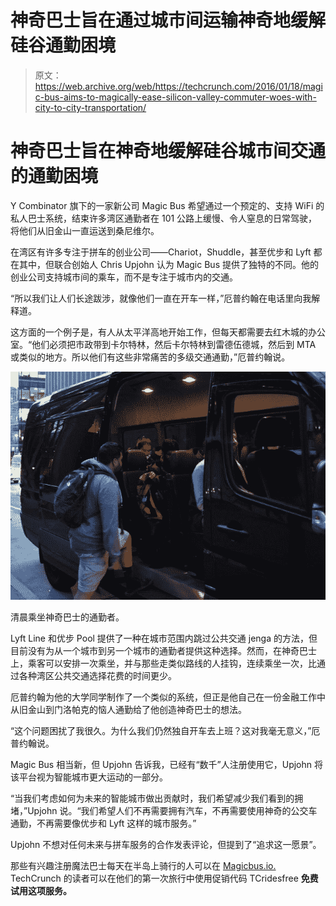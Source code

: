 # 神奇巴士旨在通过城市间运输神奇地缓解硅谷通勤困境

> 原文：<https://web.archive.org/web/https://techcrunch.com/2016/01/18/magic-bus-aims-to-magically-ease-silicon-valley-commuter-woes-with-city-to-city-transportation/>

# 神奇巴士旨在神奇地缓解硅谷城市间交通的通勤困境

Y Combinator 旗下的一家新公司 Magic Bus 希望通过一个预定的、支持 WiFi 的私人巴士系统，结束许多湾区通勤者在 101 公路上缓慢、令人窒息的日常驾驶，将他们从旧金山一直运送到桑尼维尔。

在湾区有许多专注于拼车的创业公司——Chariot，Shuddle，甚至优步和 Lyft 都在其中，但联合创始人 Chris Upjohn 认为 Magic Bus 提供了独特的不同。他的创业公司支持城市间的乘车，而不是专注于城市内的交通。

“所以我们让人们长途跋涉，就像他们一直在开车一样，”厄普约翰在电话里向我解释道。

这方面的一个例子是，有人从太平洋高地开始工作，但每天都需要去红木城的办公室。“他们必须把市政带到卡尔特林，然后卡尔特林到雷德伍德城，然后到 MTA 或类似的地方。所以他们有这些非常痛苦的多级交通通勤，”厄普约翰说。

![Magic Bus commuters taking an early morning ride. ](img/81bf1b2623d9b3112ffa22efce94f2bc.png)

清晨乘坐神奇巴士的通勤者。

Lyft Line 和优步 Pool 提供了一种在城市范围内跳过公共交通 jenga 的方法，但目前没有为从一个城市到另一个城市的通勤者提供这种选择。然而，在神奇巴士上，乘客可以安排一次乘坐，并与那些走类似路线的人挂钩，连续乘坐一次，比通过各种湾区公共交通选择花费的时间更少。

厄普约翰为他的大学同学制作了一个类似的系统，但正是他自己在一份金融工作中从旧金山到门洛帕克的恼人通勤给了他创造神奇巴士的想法。

“这个问题困扰了我很久。为什么我们仍然独自开车去上班？这对我毫无意义，”厄普约翰说。

Magic Bus 相当新，但 Upjohn 告诉我，已经有“数千”人注册使用它，Upjohn 将该平台视为智能城市更大运动的一部分。

“当我们考虑如何为未来的智能城市做出贡献时，我们希望减少我们看到的拥堵，”Upjohn 说。“我们希望人们不再需要拥有汽车，不再需要使用神奇的公交车通勤，不再需要像优步和 Lyft 这样的城市服务。”

Upjohn 不想对任何未来与拼车服务的合作发表评论，但提到了“追求这一愿景”。

那些有兴趣注册魔法巴士每天在半岛上骑行的人可以在 [Magicbus.io.](https://web.archive.org/web/20230323013935/https://www.magicbus.io/) TechCrunch 的读者可以在他们的第一次旅行中使用促销代码 TCridesfree **免费试用这项服务。**